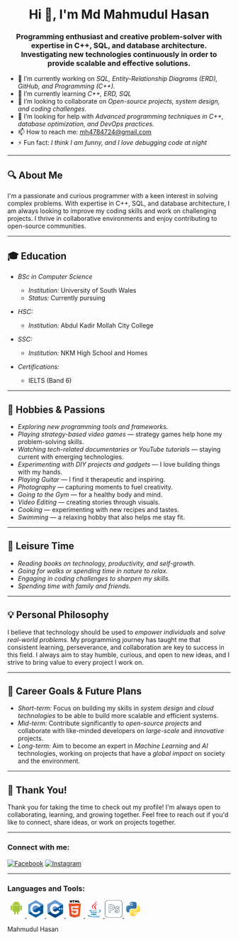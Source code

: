 <h1 align="center">Hi 👋, I'm Md Mahmudul Hasan</h1>
<h3 align="center">Programming enthusiast and creative problem-solver with expertise in C++, SQL, and database architecture. Investigating new technologies continuously in order to provide scalable and effective solutions.</h3>

- 🔭 I’m currently working on *SQL, Entity-Relationship Diagrams (ERD), GitHub, and Programming (C++).*
- 🌱 I’m currently learning *C++, ERD, SQL*
- 👯 I’m looking to collaborate on *Open-source projects, system design, and coding challenges.*
- 🤝 I’m looking for help with *Advanced programming techniques in C++, database optimization, and DevOps practices.*
- 📫 How to reach me: [mh4784724@gmail.com](mailto:mh4784724@gmail.com)
- ⚡ Fun fact: *I think I am funny, and I love debugging code at night*
---

## 🔍 About Me

I'm a passionate and curious programmer with a keen interest in solving complex problems. With expertise in C++, SQL, and database architecture, I am always looking to improve my coding skills and work on challenging projects. I thrive in collaborative environments and enjoy contributing to open-source communities.

---

## 🎓 Education

- *BSc in Computer Science*  
  - *Institution:* University of South Wales  
  - *Status:* Currently pursuing  

- *HSC:*  
  - *Institution:* Abdul Kadir Mollah City College  

- *SSC:*  
  - *Institution:* NKM High School and Homes  

- *Certifications:*  
  - IELTS (Band 6)
---
## 🌟 Hobbies & Passions

- *Exploring new programming tools and frameworks.*  
- *Playing strategy-based video games* — strategy games help hone my problem-solving skills.  
- *Watching tech-related documentaries or YouTube tutorials* — staying current with emerging technologies.  
- *Experimenting with DIY projects and gadgets* — I love building things with my hands.  
- *Playing Guitar* — I find it therapeutic and inspiring.  
- *Photography* — capturing moments to fuel creativity.  
- *Going to the Gym* — for a healthy body and mind.  
- *Video Editing* — creating stories through visuals.  
- *Cooking* — experimenting with new recipes and tastes.  
- *Swimming* — a relaxing hobby that also helps me stay fit.

---

## 🎉 Leisure Time

- *Reading books on technology, productivity, and self-growth.*  
- *Going for walks or spending time in nature to relax.*  
- *Engaging in coding challenges to sharpen my skills.*  
- *Spending time with family and friends.*  

---
## 💡 Personal Philosophy

I believe that technology should be used to *empower individuals* and *solve real-world problems*. My programming journey has taught me that consistent learning, perseverance, and collaboration are key to success in this field. I always aim to stay humble, curious, and open to new ideas, and I strive to bring value to every project I work on.

---

## 🎯 Career Goals & Future Plans

- *Short-term:* Focus on building my skills in *system design* and *cloud technologies* to be able to build more scalable and efficient systems.
- *Mid-term:* Contribute significantly to *open-source projects* and collaborate with like-minded developers on *large-scale* and *innovative* projects.
- *Long-term:* Aim to become an expert in *Machine Learning* and *AI* technologies, working on projects that have a *global impact* on society and the environment.

---

## 🙏 Thank You!

Thank you for taking the time to check out my profile! I'm always open to collaborating, learning, and growing together. Feel free to reach out if you'd like to connect, share ideas, or work on projects together.

---

<h3 align="left">Connect with me:</h3>
<p align="left">
  <a href="https://www.facebook.com/mahmudul.nizum?mibextid=zbwkwl" target="blank"><img align="center" src="https://raw.githubusercontent.com/rahuldkjain/github-profile-readme-generator/master/src/images/icons/Social/facebook.svg" alt="Facebook" height="30" width="40" /></a>
  <a href="https://www.instagram.com/mahmudul.nizum/profilecard/?igsh=mmdlndz4dnnpmhjl" target="blank"><img align="center" src="https://raw.githubusercontent.com/rahuldkjain/github-profile-readme-generator/master/src/images/icons/Social/instagram.svg" alt="Instagram" height="30" width="40" /></a>
</p>

---

<h3 align="left">Languages and Tools:</h3>
<p align="left"> 
  <a href="https://developer.android.com" target="_blank" rel="noreferrer"> <img src="https://raw.githubusercontent.com/devicons/devicon/master/icons/android/android-original-wordmark.svg" alt="android" width="40" height="40"/> </a> 
  <a href="https://www.cprogramming.com/" target="_blank" rel="noreferrer"> <img src="https://raw.githubusercontent.com/devicons/devicon/master/icons/c/c-original.svg" alt="c" width="40" height="40"/> </a> 
  <a href="https://www.w3schools.com/cpp/" target="_blank" rel="noreferrer"> <img src="https://raw.githubusercontent.com/devicons/devicon/master/icons/cplusplus/cplusplus-original.svg" alt="cplusplus" width="40" height="40"/> </a> 
  <a href="https://www.w3.org/html/" target="_blank" rel="noreferrer"> <img src="https://raw.githubusercontent.com/devicons/devicon/master/icons/html5/html5-original-wordmark.svg" alt="html5" width="40" height="40"/> </a> 
  <a href="https://www.java.com" target="_blank" rel="noreferrer"> <img src="https://raw.githubusercontent.com/devicons/devicon/master/icons/java/java-original.svg" alt="java" width="40" height="40"/> </a> 
  <a href="https://www.photoshop.com/en" target="_blank" rel="noreferrer"> <img src="https://raw.githubusercontent.com/devicons/devicon/master/icons/photoshop/photoshop-line.svg" alt="photoshop" width="40" height="40"/> </a> 
  <a href="https://www.python.org" target="_blank" rel="noreferrer"> <img src="https://raw.githubusercontent.com/devicons/devicon/master/icons/python/python-original.svg" alt="python" width="40" height="40"/> </a> 
</p>

Mahmudul Hasan

